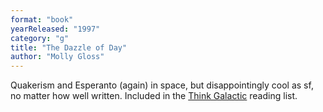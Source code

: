 ```yaml
---
format: "book"
yearReleased: "1997"
category: "g"
title: "The Dazzle of Day"
author: "Molly Gloss"
---
```

Quakerism and Esperanto (again) in space, but  disappointingly cool as sf, no matter how well written. Included in the <a href="http://thinkgalactic.org/reading-lists/by-author/">Think Galactic</a>  reading list.